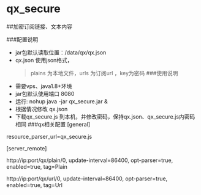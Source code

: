 # qx_secure
##加密订阅链接、文本内容

###配置说明
* jar包默认读取位置：/data/qx/qx.json
* qx.json 使用json格式， 
    > plains 为本地文件，urls 为订阅url ，key为密码
###使用说明
- 需要vps、java1.8+环境
- jar包默认使用端口 8080
- 运行: nohup java -jar qx_secure.jar &
- 根据情况修改 qx.json 
- 下载qx_secure.js 到本机，并修改密码，保持qx.json、qx_secure.js内密码相同
###qx相关配置
[general]

resource_parser_url=qx_secure.js

[server_remote]

http://ip:port/qx/plain/0, update-interval=86400, opt-parser=true, enabled=true, tag=Plain

http://ip:port/qx/url/0, update-interval=86400, opt-parser=true, enabled=true, tag=Url
